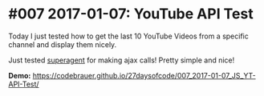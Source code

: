 # #007 2017-01-07: YouTube API Test

Today I just tested how to get the last 10 YouTube Videos from a specific channel and display them nicely.

Just tested [superagent](http://visionmedia.github.io/superagent/) for making ajax calls! Pretty simple and nice!

**Demo:** <https://codebrauer.github.io/27daysofcode/007_2017-01-07_JS_YT-API-Test/>
